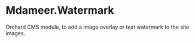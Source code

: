 # Mdameer.Watermark
Orchard CMS module, to add a image overlay or text watermark to the site images.
